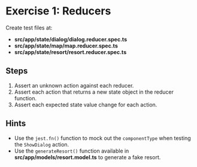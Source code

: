 # Exercise 1: Reducers

Create test files at:

* **src/app/state/dialog/dialog.reducer.spec.ts**
* **src/app/state/map/map.reducer.spec.ts**
* **src/app/state/resort/resort.reducer.spec.ts**

## Steps

1. Assert an unknown action against each reducer.
2. Assert each action that returns a new state object in the reducer function.
3. Assert each expected state value change for each action.

## Hints

* Use the `jest.fn()` function to mock out the `componentType` when testing the `ShowDialog` action.
* Use the `generateResort()` function available in **src/app/models/resort.model.ts** to generate a fake resort.